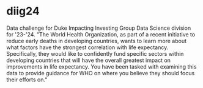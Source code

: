 # diig24
Data challenge for Duke Impacting Investing Group Data Science division for '23-'24. 
"The World Health Organization, as part of a recent initiative to reduce early deaths in developing countries, wants to learn more about what factors have the strongest correlation with life expectancy. Specifically, they would like to confidently fund specific sectors within developing countries that will have the overall greatest impact on improvements in life expectancy. You have been tasked with examining this data to provide guidance for WHO on where you believe they should focus their efforts on."
